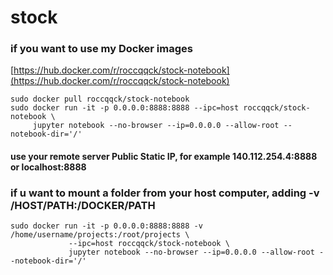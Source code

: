 # stock

### if you want to use my Docker images
[https://hub.docker.com/r/roccqqck/stock-notebook](https://hub.docker.com/r/roccqqck/stock-notebook)
`````` 
sudo docker pull roccqqck/stock-notebook
sudo docker run -it -p 0.0.0.0:8888:8888 --ipc=host roccqqck/stock-notebook \
     jupyter notebook --no-browser --ip=0.0.0.0 --allow-root --notebook-dir='/'
``````
#### use your remote server Public Static IP, for example  140.112.254.4:8888 or localhost:8888



### if u want to mount a folder from your host computer, adding -v /HOST/PATH:/DOCKER/PATH 
`````` 
sudo docker run -it -p 0.0.0.0:8888:8888 -v /home/username/projects:/root/projects \
             --ipc=host roccqqck/stock-notebook \
             jupyter notebook --no-browser --ip=0.0.0.0 --allow-root --notebook-dir='/'
``````
